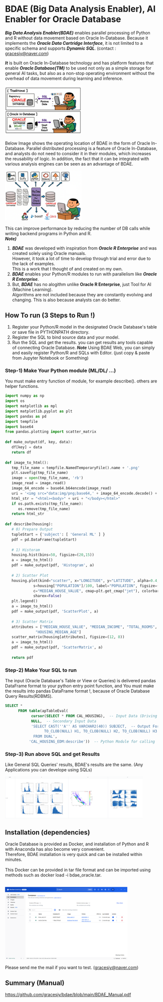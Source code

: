 # BDAE (Big Data Analysis Enabler), AI Enabler for Oracle Database

***Big Data Analysis Enabler(BDAE)*** enables parallel processing of Python and R without data movement based on Oracle In-Database.
Because it implements the ***Oracle Data Cartridge Interface***, it is not limited to a specific schema and supports ***Dynamic SQL***.
(contact : gracesjy@naver.com)<br>

***It*** is built on Oracle In-Database technology and has platform features that enable ***Oracle Database(TM)***
to be used not only as a simple storage for general AI tasks, but also as a non-stop operating environment
without the overhead of data movement during learning and inference.

<img src="https://github.com/gracesjy/bdae/blob/main/images/Oracle_In_Database.png" width="50%" height="50%">

Below Image shows the operating location of BDAE in the form of Oracle In-Database.
Parallel distributed processing is a feature of Oracle In-Database, and analysts do not need to consider it in their modules, which increases the reusability of logic.
In addition, the fact that it can be integrated with various analysis engines can be seen as an advantage of BDAE. 

<img src="https://github.com/gracesjy/bdae/blob/main/images/BDAE_ARCH.png" width="50%" height="50%">


This can improve performance by reducing the number of DB calls while writing backend programs in Python and R.<br>
***Note)*** <br>
1.    ***BDAE*** was developed with inspiration from ***Oracle R Enterprise*** and was created solely using Oracle manuals.<br>
      However, it took a lot of time to develop through trial and error due to the lack of examples.<br>
      This is a work that I thought of and created on my own.<br>
2.    ***BDAE*** enables your Python/R modules to run with parallelism like ***Oracle R Enterprise***. <br>
3.    But, ***BDAE*** has no alogithm unlike **Oracle R Enterprise**, just Tool for AI (Machine Learning). <br>
      Algorithms are not included because they are constantly evolving and changing. This is also because analysts can do better. <br>

## How To run (3 Steps to Run !)
1. Register your Python/R model in the designated Oracle Database's table or save file in PYTHONPATH directory.
2. Register the SQL to bind source data and your model.
3. Run the SQL and get the results.  you can get results any tools capable of connecting Oracle Database.
***Note*** Using BDAE Web, you can simply and easily register Python/R and SQLs with Editor. (just copy & paste from Jupyter Notebook or Something)

### Step-1) Make Your Python module (ML/DL/ ...)

You must make entry function of module, for example describe().
others are helper functions. 

```python
import numpy as np
import os
import matplotlib as mpl
import matplotlib.pyplot as plt
import pandas as pd
import tempfile
import base64
from pandas.plotting import scatter_matrix

def make_output(df, key, data):
   df[key] = data
   return df

def image_to_html():
   tmp_file_name = tempfile.NamedTemporaryFile().name + '.png'
   plt.savefig(tmp_file_name)
   image = open(tmp_file_name, 'rb')
   image_read = image.read()
   image_64_encode = base64.b64encode(image_read)
   uri = '<img src="data:img/png;base64,' + image_64_encode.decode() + '">'
   html_str = "<html><body>" + uri + "</body></html>"
   if os.path.exists(tmp_file_name):
      os.remove(tmp_file_name)
   return html_str

def describe(housing):
   # 0) Prepare Output
   tupleStart = {'subject': [ 'General ML' ] }
   pdf = pd.DataFrame(tupleStart)

   # 1) Historam
   housing.hist(bins=50, figsize=(20,15))
   a = image_to_html()
   pdf = make_output(pdf, 'Histogram', a)

   # 2) Scatter Plot
   housing.plot(kind="scatter", x="LONGITUDE", y="LATITUDE", alpha=0.4,
             s=housing["POPULATION"]/100, label="POPULATION", figsize=(10,7),
             c="MEDIAN_HOUSE_VALUE", cmap=plt.get_cmap("jet"), colorbar=True,
             sharex=False)
   plt.legend()
   a = image_to_html()
   pdf = make_output(pdf, 'ScatterPlot', a)

   # 3) Scatter Matrix
   attributes = ["MEDIAN_HOUSE_VALUE", "MEDIAN_INCOME", "TOTAL_ROOMS",
              "HOUSING_MEDIAN_AGE"]
   scatter_matrix(housing[attributes], figsize=(12, 8))
   a = image_to_html()
   pdf = make_output(pdf, 'ScatterMatrix', a)
   
   return pdf

```

### Step-2) Make Your SQL to run

The input (Oracle Database's Table or View or Queries) is delivered 
pandas DataFrame format to your python entry point function,
and You must make the results into pandas DataFrame format !,
because of Oracle Database Query Results(RDBMS).

```sql
SELECT * 
      FROM table(apTableEval(
         	cursor(SELECT * FROM CAL_HOUSING),  -- Input Data (Driving Table)
         	NULL,  -- Secondary Input Data
            'SELECT CAST(''A'' AS VARCHAR2(40)) SUBJECT,  -- Output Format
                  TO_CLOB(NULL) H1, TO_CLOB(NULL) H2, TO_CLOB(NULL) H3 
             FROM DUAL',
           'CAL_HOUSING_EDM:describe'))  -- Python Module for calling
```

### Step-3) Run above SQL and get Results
Like General SQL Queries' results, BDAE's results are the same.
(Any Applications you can develope using SQLs)

<img src="https://github.com/gracesjy/bdae/blob/main/images/ResultsEDM.png" width="90%" height="90%">



## Installation (dependencies)

Oracle Database is provided as Docker, and installation of Python and R with Anaconda has also become very convenient.<br>
Therefore, BDAE installation is very quick and can be installed within minutes.<br><br>
This Docker can be provided in tar file format and can be imported using methods such as docker load -i bdae_oracle.tar.<br><br>

<img src="https://github.com/gracesjy/bdae/blob/main/images/BDAE_DOCKER.png" width="80%" height="80%">

Please send me the mail if you want to test. (gracesjy@naver.com)<br>

## Summary (Manual)
https://github.com/gracesjy/bdae/blob/main/BDAE_Manual.pdf



   
     


               

